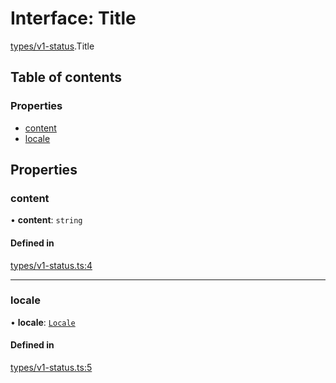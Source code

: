 # Interface: Title

[types/v1-status](../modules/types_v1_status.md).Title

## Table of contents

### Properties

- [content](types_v1_status.Title.md#content)
- [locale](types_v1_status.Title.md#locale)

## Properties

### content

• **content**: `string`

#### Defined in

[types/v1-status.ts:4](https://github.com/jameslinimk/unofficial-valorant-api/blob/c148ced/package/src/types/v1-status.ts#L4)

___

### locale

• **locale**: [`Locale`](../modules/types_general.md#locale)

#### Defined in

[types/v1-status.ts:5](https://github.com/jameslinimk/unofficial-valorant-api/blob/c148ced/package/src/types/v1-status.ts#L5)
